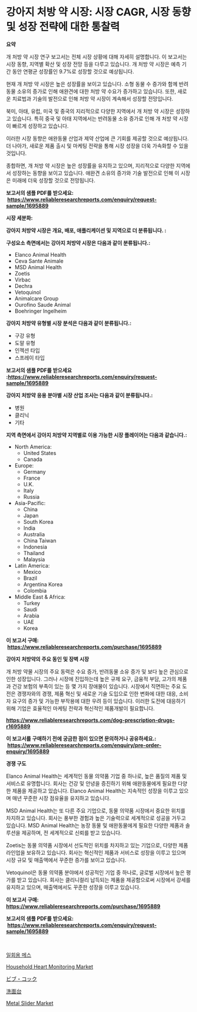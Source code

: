 <p><h1>강아지 처방 약 시장: 시장 CAGR, 시장 동향 및 성장 전략에 대한 통찰력</h1></p><p><strong>요약</strong></p>
<p><p>개 처방 약 시장 연구 보고서는 전체 시장 상황에 대해 자세히 설명합니다. 이 보고서는 시장 동향, 지역별 확산 및 성장 전망 등을 다루고 있습니다. 개 처방 약 시장은 예측 기간 동안 연평균 성장률인 9.7%로 성장할 것으로 예상됩니다.</p><p>현재 개 처방 약 시장은 높은 성장률을 보이고 있습니다. 소형 동물 수 증가와 함께 반려동물 소유의 증가로 인해 애완견에 대한 처방 약 수요가 증가하고 있습니다. 또한, 새로운 치료법과 기술의 발전으로 인해 처방 약 시장이 계속해서 성장할 전망입니다.</p><p>북미, 아태, 유럽, 미국 및 중국의 지리적으로 다양한 지역에서 개 처방 약 시장은 성장하고 있습니다. 특히 중국 및 아태 지역에서는 반려동물 소유 증가로 인해 개 처방 약 시장이 빠르게 성장하고 있습니다.</p><p>이러한 시장 동향은 애완동물 산업과 제약 산업에 큰 기회를 제공할 것으로 예상됩니다. 더 나아가, 새로운 제품 출시 및 마케팅 전략을 통해 시장 성장을 더욱 가속화할 수 있을 것입니다.</p><p>종합하면, 개 처방 약 시장은 높은 성장률을 유지하고 있으며, 지리적으로 다양한 지역에서 성장하는 동향을 보이고 있습니다. 애완견 소유의 증가와 기술 발전으로 인해 이 시장은 미래에 더욱 성장할 것으로 전망됩니다.</p></p>
<p><strong>보고서의 샘플 PDF를 받으세요: &nbsp;<a href="https://www.reliableresearchreports.com/enquiry/request-sample/1695889">https://www.reliableresearchreports.com/enquiry/request-sample/1695889</a></strong></p>
<p><strong>시장 세분화:</strong></p>
<p><strong> 강아지 처방약 시장은 개요, 배포, 애플리케이션 및 지역으로 더 분류됩니다. :</strong></p>
<p><strong>구성요소 측면에서는 강아지 처방약 시장은 다음과 같이 분류됩니다.:</strong></p>
<p><ul><li>Elanco Animal Health</li><li>Ceva Sante Animale</li><li>MSD Animal Health</li><li>Zoetis</li><li>Virbac</li><li>Dechra</li><li>Vetoquinol</li><li>Animalcare Group</li><li>Ourofino Saude Animal</li><li>Boehringer Ingelheim</li></ul></p>
<p><strong> 강아지 처방약 유형별 시장 분석은 다음과 같이 분류됩니다.:</strong></p>
<p><ul><li>구강 유형</li><li>도말 유형</li><li>인젝션 타입</li><li>스프레이 타입</li></ul></p>
<p><strong>보고서의 샘플 PDF를 받으세요 :<a href="https://www.reliableresearchreports.com/enquiry/request-sample/1695889">https://www.reliableresearchreports.com/enquiry/request-sample/1695889</a></strong></p>
<p><strong> 강아지 처방약 응용 분야별 시장 산업 조사는 다음과 같이 분류됩니다.:</strong></p>
<p><ul><li>병원</li><li>클리닉</li><li>기타</li></ul></p>
<p><strong>지역 측면에서 강아지 처방약 지역별로 이용 가능한 시장 플레이어는 다음과 같습니다.:</strong></p>
<p><ul>
    <li>
        North America:
        <ul>
            <li>United States</li>
            <li>Canada</li>
        </ul>
    </li>
    <li>
        Europe:
        <ul>
            <li>Germany</li>
            <li>France</li>
            <li>U.K.</li>
            <li>Italy</li>
            <li>Russia</li>
        </ul>
    </li>
    <li>
        Asia-Pacific:
        <ul>
            <li>China</li>
            <li>Japan</li>
            <li>South Korea</li>
            <li>India</li>
            <li>Australia</li>
            <li>China Taiwan</li>
            <li>Indonesia</li>
            <li>Thailand</li>
            <li>Malaysia</li>
        </ul>
    </li>
    <li>
        Latin America:
        <ul>
            <li>Mexico</li>
            <li>Brazil</li>
            <li>Argentina Korea</li>
            <li>Colombia</li>
        </ul>
    </li>
    <li>
        Middle East & Africa:
        <ul>
            <li>Turkey</li>
            <li>Saudi</li>
            <li>Arabia</li>
            <li>UAE</li>
            <li>Korea</li>
        </ul>
    </li>
    </ul></p>
<p><strong>이 보고서 구매: &nbsp;<a href="https://www.reliableresearchreports.com/purchase/1695889">https://www.reliableresearchreports.com/purchase/1695889</a></strong></p>
<p><strong>강아지 처방약의 주요 동인 및 장벽 시장</strong></p>
<p><p>개 처방 약물 시장의 주요 동력은 수요 증가, 반려동물 소유 증가 및 보다 높은 관심으로 인한 성장입니다. 그러나 시장에 진입하는데 높은 규제 요구, 금융적 부담, 고가의 제품과 건강 보험의 부족이 있는 등 몇 가지 장애물이 있습니다. 시장에서 직면하는 주요 도전은 경쟁자와의 경쟁, 제품 혁신 및 새로운 기술 도입으로 인한 변화에 대한 대응, 소비자 요구의 증가 및 가능한 부작용에 대한 우려 등이 있습니다. 이러한 도전에 대응하기 위해 기업은 효율적인 마케팅 전략과 혁신적인 제품개발이 필요합니다.</p></p>
<p><strong><a href="https://www.reliableresearchreports.com/dog-prescription-drugs-r1695889">https://www.reliableresearchreports.com/dog-prescription-drugs-r1695889</a></strong></p>
<p><strong>이 보고서를 구매하기 전에 궁금한 점이 있으면 문의하거나 공유하세요.: &nbsp;<a href="https://www.reliableresearchreports.com/enquiry/pre-order-enquiry/1695889">https://www.reliableresearchreports.com/enquiry/pre-order-enquiry/1695889</a></strong></p>
<p><strong>경쟁 구도</strong></p>
<p><p>Elanco Animal Health는 세계적인 동물 의약품 기업 중 하나로, 높은 품질의 제품 및 서비스로 유명합니다. 회사는 건강 및 안녕을 증진하기 위해 애완동물에게 필요한 다양한 제품을 제공하고 있습니다. Elanco Animal Health는 지속적인 성장을 이루고 있으며 매년 꾸준한 시장 점유율을 유지하고 있습니다.</p><p>MSD Animal Health는 또 다른 주요 기업으로, 동물 의약품 시장에서 중요한 위치를 차지하고 있습니다. 회사는 풍부한 경험과 높은 기술력으로 세계적으로 성공을 거두고 있습니다. MSD Animal Health는 농장 동물 및 애완동물에게 필요한 다양한 제품과 솔루션을 제공하며, 전 세계적으로 신뢰를 받고 있습니다.</p><p>Zoetis는 동물 의약품 시장에서 선도적인 위치를 차지하고 있는 기업으로, 다양한 제품 라인업을 보유하고 있습니다. 회사는 혁신적인 제품과 서비스로 성장을 이루고 있으며 시장 규모 및 매출액에서 꾸준한 증가를 보이고 있습니다.</p><p>Vetoquinol은 동물 의약품 분야에서 성공적인 기업 중 하나로, 글로벌 시장에서 높은 평가를 받고 있습니다. 회사는 클리니컬리 납득되는 제품을 제공함으로써 시장에서 강세를 유지하고 있으며, 매출액에서도 꾸준한 성장을 이루고 있습니다.</p></p>
<p><strong>이 보고서 구매: &nbsp; <a href="https://www.reliableresearchreports.com/purchase/1695889">https://www.reliableresearchreports.com/purchase/1695889</a></strong></p>
<p><strong>보고서의 샘플 PDF를 받으세요: &nbsp;<a href="https://www.reliableresearchreports.com/enquiry/request-sample/1695889">https://www.reliableresearchreports.com/enquiry/request-sample/1695889</a></strong><strong></strong></p>
<p>&nbsp;</p>
<p><p><a href="https://github.com/vs10l4sfg5c/Market-Research-Report-List-1/blob/main/795469522055.md">일회용 메스</a></p><p><a href="https://github.com/bmorecock/Market-Research-Report-List-2/blob/main/household-heart-monitoring-market.md">Household Heart Monitoring Market</a></p><p><a href="https://github.com/LeanneBruen2023/Market-Research-Report-List-1/blob/main/729296124149.md">ビブ・コック</a></p><p><a href="https://github.com/cnnriuez22368/Market-Research-Report-List-1/blob/main/297777024148.md">洗面台</a></p><p><a href="https://issuu.com/reportprime-2/docs/metal-slider-market-size-2030.pptx">Metal Slider Market</a></p></p>